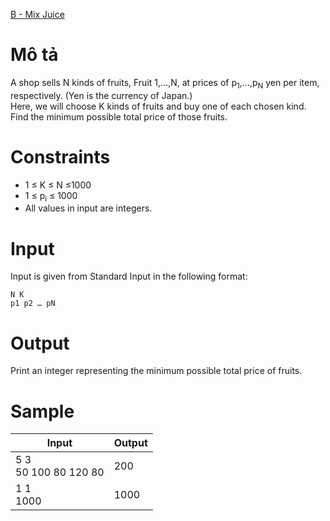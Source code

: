 [B - Mix Juice](https://atcoder.jp/contests/abc171/tasks/abc171_b)
# Mô tả
A shop sells N kinds of fruits, Fruit 1,…,N, at prices of p<sub>1</sub>,…,p<sub>N</sub> yen per item, respectively. (Yen is the currency of Japan.)  
Here, we will choose K kinds of fruits and buy one of each chosen kind. Find the minimum possible total price of those fruits.
# Constraints
* 1 ≤ K ≤ N ≤1000
* 1 ≤ p<sub>i</sub> ≤ 1000
* All values in input are integers.
# Input
Input is given from Standard Input in the following format:
```
N K
p1 p2 … pN
```
# Output
Print an integer representing the minimum possible total price of fruits.
# Sample
|Input|Output|
|-|-|
|5 3<br/>50 100 80 120 80|200|
|1 1<br/>1000|1000|
